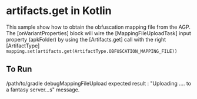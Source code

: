 # artifacts.get in Kotlin

This sample show how to obtain the obfuscation mapping file from the AGP. 
The [onVariantProperties] block will wire the [MappingFileUploadTask] input property (apkFolder) by using
the [Artifacts.get] call with the right [ArtifactType]
`mapping.set(artifacts.get(ArtifactType.OBFUSCATION_MAPPING_FILE))`
## To Run
/path/to/gradle debugMappingFileUpload 
expected result : "Uploading .... to a fantasy server...s" message.